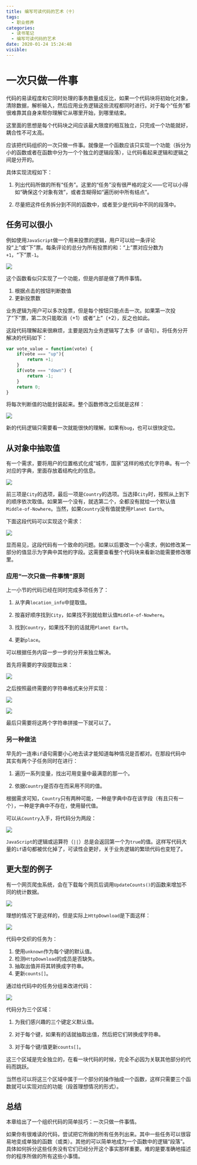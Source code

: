 ```yaml
---
title: 编写可读代码的艺术（十）
tags:
  - 职业修养
categories:
  - 读书笔记
  - 编写可读代码的艺术
date: 2020-01-24 15:24:48
visible:
---
```



# 一次只做一件事

代码的易读程度和它同时处理的事务数量成反比，如果一个代码块将初始化对象，清除数据，解析输入，然后应用业务逻辑这些流程都同时进行。对于每个“任务”都很难靠其自身来帮你理解它从哪里开始，到哪里结束。

这里面的思想是每个代码块之间应该最大限度的相互独立，只完成一个功能就好，耦合性不可太高。

应该把代码组织的一次只做一件事。就像是一个函数应该只实现一个功能（拆分为小的函数或者在函数中分为一个个独立的逻辑段落），让代码看起来逻辑和逻辑之间是分开的。

具体实现流程如下：

1. 列出代码所做的所有“任务”。这里的“任务”没有很严格的定义——它可以小得如“确保这个对象有效”，或者含糊得如“遍历树中所有结点”。

2. 尽量把这件任务拆分到不同的函数中，或者至少是代码中不同的段落中。

## 任务可以很小

例如使用`JavaScript`做一个用来投票的逻辑，用户可以给一条评论投“上”或“下”票。每条评论的总分为所有投票的和：“上”票对应分数为`+1`，“下”票`-1`。

![](00132.jpg)

这个函数看似只实现了一个功能，但是内部是做了两件事情。

1. 根据点击的按钮判断数值
2. 更新投票数

业务逻辑为用户可以多次投票，但是每个按钮只能点击一次。如果第一次投了“下”票，第二次只能取消（+1）或者“上”（+2），反之也如此。

这段代码理解起来很麻烦，主要是因为业务逻辑写了太多（if 语句）。将任务分开解决的代码如下：

```JavaScript
var vote_value = function(vote) {
    if(vote === "up"){
        return +1;
    }
    if(vote === "down") {
        return -1;
    }
    return 0;
}
```

将每次判断值的功能封装起来。整个函数修改之后就是这样：

![](00138.jpg)

新的代码逻辑只需要看一次就能很快的理解。如果有`bug`，也可以很快定位。

## 从对象中抽取值

有一个需求，要将用户的位置格式化成“城市，国家”这样的格式化字符串。有一个对应的字典，里面存放着结构化的信息。

![](00140.jpg)

前三项是`City`的选项，最后一项是`Country`的选项。当选择`City`时，按照从上到下的顺序依次取值。如果第一个没有，就选第二个，全都没有就给一个默认值`Middle-of-Nowhere`。当然，如果`Country`没有值就使用`Planet Earth`。

下面这段代码可以实现这个需求：

![](00142.jpg)

显而易见，这段代码有一个致命的问题。如果以后要改一个小需求，例如修改某一部分的值显示为字典中其他的字段。这需要查看整个代码块来看新功能需要修改哪里。

### 应用“一次只做一件事情”原则

上一小节的代码已经在同时完成多项任务了：

1. 从字典`location_info`中提取值。

2. 按喜好顺序找到`City`，如果找不到就给默认值`Middle-of-Nowhere`。

3. 找到`Country`，如果找不到的话就用`Planet Earth`。

4. 更新`place`。

可以根据任务内容一步一步的分开来独立解决。

首先将需要的字段提取出来：

![](00143.jpg)

之后按照最终需要的字符串格式来分开实现：

![](00145.jpg)

![](00147.jpg)

最后只需要将这两个字符串拼接一下就可以了。

### 另一种做法

早先的一连串`if`语句需要小心地去读才能知道每种情况是否都对。在那段代码中其实有两个子任务同时在进行：

1. 遍历一系列变量，找出可用变量中最满意的那一个。

2. 依据`Country`是否存在而采用不同的值。

根据需求可知，`Country`只有两种可能，一种是字典中存在该字段（有且只有一个），一种是字典中不存在，使用替代值。

可以从`Country`入手，将代码分为两段：

![](00153.jpg)

`JavaScript`的逻辑或运算符（`||`）总是会返回第一个为`true`的值。这样写代码大量的`if`语句都被优化掉了，可读性会更好，关于业务逻辑的繁琐代码也变短了。

## 更大型的例子

有一个网页爬虫系统，会在下载每个网页后调用`UpdateCounts()`的函数来增加不同的统计数据。

![](00155.jpg)

理想的情况下是这样的，但是实际上`HttpDownload`是下面这样：

![](00158.jpg)

代码中交织的任务为：

1. 使用`unknown`作为每个键的默认值。
2. 检测`HttpDownload`的成员是否缺失。
3. 抽取出值并将其转换成字符串。
4. 更新`counts[]`。

通过给代码中的任务分组来改进代码：

![](00161.jpg)

代码分为三个区域：

1. 为我们感兴趣的三个键定义默认值。

2. 对于每个键，如果有的话就抽取出值，然后把它们转换成字符串。

3. 对于每个键/值更新`counts[]`。

这三个区域是完全独立的，在看一块代码的时候，完全不必因为关联其他部分的代码而跳跃。

当然也可以将这三个区域中属于一个部分的操作抽成一个函数，这样只需要三个函数就可以实现对应的功能（段首理想情况的形式）。

## 总结

本章给出了一个组织代码的简单技巧：一次只做一件事情。

如果你有很难读的代码，尝试把它所做的所有任务列出来。其中一些任务可以很容易地变成单独的函数（或类）。其他的可以简单地成为一个函数中的逻辑“段落”。具体如何拆分这些任务没有它们已经分开这个事实那样重要。难的是要准确地描述你的程序所做的所有这些小事情。
